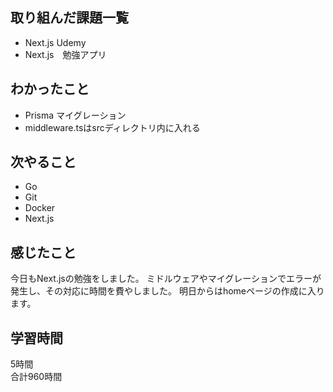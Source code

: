 ## 取り組んだ課題一覧
- Next.js Udemy
- Next.js　勉強アプリ

## わかったこと
- Prisma マイグレーション
- middleware.tsはsrcディレクトリ内に入れる

## 次やること
- Go
- Git
- Docker
- Next.js

## 感じたこと
今日もNext.jsの勉強をしました。
ミドルウェアやマイグレーションでエラーが発生し、その対応に時間を費やしました。
明日からはhomeページの作成に入ります。

## 学習時間
5時間<br />
合計960時間
